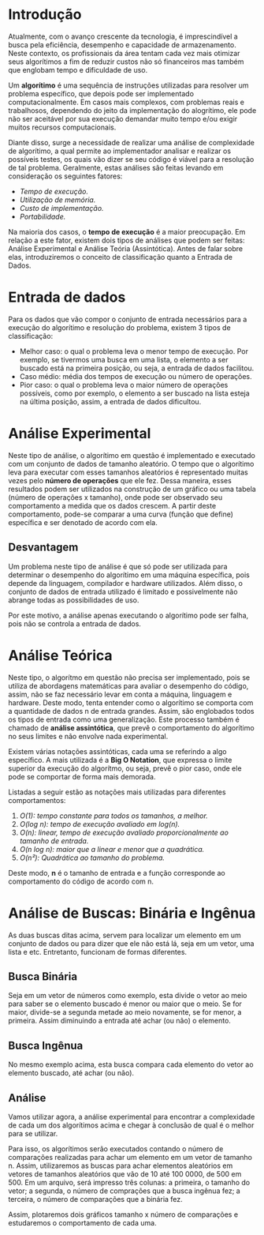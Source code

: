 # Introdução
   Atualmente, com o avanço crescente da tecnologia, é imprescindível a busca pela eficiência, desempenho e capacidade de armazenamento. Neste contexto, os profissionais da área tentam cada vez mais otimizar seus algorítimos a fim de reduzir custos não só financeiros mas também que englobam tempo e dificuldade de uso.
   
   Um **algorítimo** é uma sequência de instruções utilizadas para resolver um problema específico, que depois pode ser implementado computacionalmente. Em casos mais complexos, com problemas reais e trabalhosos, dependendo do jeito da implementação do alogrítimo, ele pode não ser aceitável por sua execução demandar muito tempo e/ou exigir muitos recursos computacionais.
  
  Diante disso, surge a necessidade de realizar uma análise de complexidade de algorítimo, a qual permite ao implementador analisar e realizar os possíveis testes, os quais vão dizer se seu código é viável para a resolução de tal problema. Geralmente, estas análises são feitas levando em consideração os seguintes fatores:
  
  - *Tempo de execução.*
  - *Utilização de memória.*
  - *Custo de implementação.*
  - *Portabilidade.*
  
  Na maioria dos casos, o **tempo de execução** é a maior preocupação. Em relação a este fator, existem dois tipos de análises que podem ser feitas: Análise Experimental e Análise Teória (Assintótica). Antes de falar sobre elas, introduziremos o conceito de classificação quanto a Entrada de Dados.
  
  # Entrada de dados
  Para os dados que vão compor o conjunto de entrada necessários para a execução do algorítimo e resolução do problema, existem 3 tipos de classificação:
  
  - Melhor caso: o qual o problema leva o menor tempo de execução. Por exemplo, se tivermos uma busca em uma lista, o elemento a ser buscado está na primeira posição, ou seja, a entrada de dados facilitou.
  - Caso médio: média dos tempos de execução ou número de operações.
  - Pior caso: o qual o problema leva o maior número de operações possíveis, como por exemplo, o elemento a ser buscado na lista esteja na última posição, assim, a entrada de dados dificultou.
  
  # Análise Experimental
  Neste tipo de análise, o algorítimo em questão é implementado e executado com um conjunto de dados de tamanho aleatório. O tempo que o algorítimo leva para executar com esses tamanhos aleatórios é representado muitas vezes pelo **número de operações** que ele fez. Dessa maneira, esses resultados podem ser utilizados na construção de um gráfico ou uma tabela (número de operações x tamanho), onde pode ser observado seu comportamento a medida que os dados crescem. A partir deste comportamento, pode-se comparar a uma curva (função que define) específica e ser denotado de acordo com ela.
  ## Desvantagem
  Um problema neste tipo de análise é que só pode ser utilizada para determinar o desempenho do algorítimo em uma máquina específica, pois depende da linguagem, compilador e hardware utilizados. Além disso, o conjunto de dados de entrada utilizado é limitado e possivelmente não abrange todas as possibilidades de uso.
  
  Por este motivo, a análise apenas executando o algorítimo pode ser falha, pois não se controla a entrada de dados.
  
  # Análise Teórica
  Neste tipo, o algorítmo em questão não precisa ser implementado, pois se utiliza de abordagens matemáticas para avaliar o desempenho do código, assim, não se faz necessário levar em conta a máquina, linguagem e hardware. Deste modo, tenta entender como o algorítimo se comporta com a quantidade de dados n de entrada grandes. Assim, são englobados todos os tipos de entrada como uma generalização. Este processo também é chamado de **análise assintótica**, que prevê o comportamento do algorítimo no seus limites e não envolve nada experimental.
  
  Existem várias notações assintóticas, cada uma se referindo a algo específico. A mais utilizada é a **Big O Notation**, que expressa o limite superior da execução do algorítmo, ou seja, prevê o pior caso, onde ele pode se comportar de forma mais demorada.
  
  Listadas a seguir estão as notações mais utilizadas para diferentes comportamentos:
  1. *O(1): tempo constante para todos os tamanhos, a melhor.*
  2. *O(log n): tempo de execução avaliado em log(n).*
  3. *O(n): linear, tempo de execução avaliado proporcionalmente ao tamanho de entrada.*
  4. *O(n log n): maior que a linear e menor que a quadrática.*
  5. *O(n²): Quadrática ao tamanho do problema.*
  
  Deste modo, **n** é o tamanho de entrada e a função corresponde ao comportamento do código de acordo com n.
  
  # Análise de Buscas: Binária e Ingênua
  As duas buscas ditas acima, servem para localizar um elemento em um conjunto de dados ou para dizer que ele não está lá, seja em um vetor, uma lista e etc. Entretanto, funcionam de formas diferentes.
  ## Busca Binária
  Seja em um vetor de números como exemplo, esta divide o vetor ao meio para saber se o elemento buscado é menor ou maior que o meio. Se for maior, divide-se a segunda metade ao meio novamente, se for menor, a primeira. Assim diminuindo a entrada até achar (ou não) o elemento.
  ## Busca Ingênua
  No mesmo exemplo acima, esta busca compara cada elemento do vetor ao elemento buscado, até achar (ou não).
  
  ## Análise
  Vamos utilizar agora, a análise experimental para encontrar a complexidade de cada um dos algorítimos acima e chegar à conclusão de qual é o melhor para se utilizar. 
  
  Para isso, os algorítimos serão executados contando o número de comparações realizadas para achar um elemento em um vetor de tamanho n. Assim, utilizaremos as buscas para achar elementos aleatórios em vetores de tamanhos aleatórios que vão de 10 até 100 0000, de 500 em 500. Em um arquivo, será impresso três colunas: a primeira, o tamanho do vetor; a segunda, o número de comprações que a busca ingênua fez; a terceira, o número de comparações que a binária fez.
  
  Assim, plotaremos dois gráficos tamanho x número de comparações e estudaremos o comportamento de cada uma.
